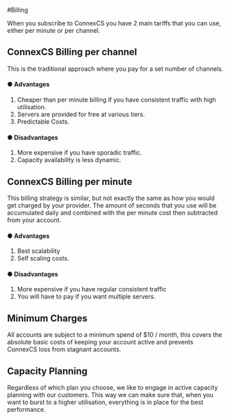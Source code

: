 #Billing

When you subscribe to ConnexCS you have 2 main tariffs that you can use, either per minute or per channel.

<h2>ConnexCS Billing per channel</h2>

This is the traditional approach where you pay for a set number of channels.

<h4><b>&#x25cf; Advantages</b></h4>

1. Cheaper than per minute billing if you have consistent traffic with high utilisation.
2. Servers are provided for free at various tiers.
3. Predictable Costs.

<h4><b>&#x25cf; Disadvantages</b></h4>

1. More expensive if you have sporadic traffic.
2. Capacity availability is less dynamic.

<h2>ConnexCS Billing per minute</h2>

This billing strategy is similar, but not exactly the same as how you would get charged by your provider. 
The amount of seconds that you use will be accumulated daily and combined with the per minute cost then subtracted from your account.

 <h4><b>&#x25cf; Advantages</b></h4>

  1. Best scalability
  2. Self scaling costs.

<h4><b>&#x25cf; Disadvantages</b></h4>

  1. More expensive if you have regular consistent traffic
  2. You will have to pay if you want multiple servers.

 
<h2>Minimum Charges</h2>

All accounts are subject to a minimum spend of $10 / month, this covers the absolute basic costs of keeping your account
active and prevents ConnexCS loss from stagnant accounts. 

<h2>Capacity Planning</h2>

Regardless of which plan you choose, we like to engage in active capacity planning with our customers. 
This way we can make sure that, when you want to burst to a higher utilisation, everything is in place for the best performance.
